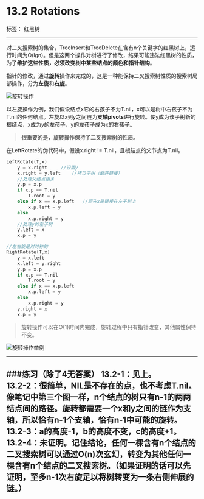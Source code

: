 ﻿# 13.2 Rotations

标签： 红黑树

---
对二叉搜索树的集合，TreeInsert和TreeDelete在含有n个关键字的红黑树上，运行时间为O(lgn)。但是这两个操作对树进行了修改，结果可能违法红黑树的性质，为了**维护这些性质，必须改变树中某些结点的颜色和指针结构**。

指针的修改，通过**旋转**操作来完成的，这是一种能保持二叉搜索树性质的搜索树局部操作，分为**左旋**和**右旋**。

![旋转操作][1]

以左旋操作为例，我们假设结点x它的右孩子不为T.nil，x可以是树中右孩子不为T.nil的任何结点。左旋以x到y之间链为**支轴pivots**进行旋转。使y成为该子树新的根结点，x成为y的左孩子，y的左孩子成为x的右孩子。

> **很重要的是，旋转操作保持了二叉搜索树的性质。**

在LeftRotate的伪代码中，假设x.right != T.nil，且根结点的父节点为T.nil。
```c++
LeftRotate(T,x)
    y = x.right     //设置y
    x.right = y.left    //拷贝子树（断开链接）
    //处理父结点相关
    y.p = x.p
    if x.p == T.nil
        T.root = y
    else if x == x.p.left   //原先x是链接在左子树上
        x.p.left = y
    else
        x.p.right = y
    //处理y的左子树
    y.left = x
    x.p = y
```
```c++
//左右旋是对对称的
RightRotate(T,x)
    y = x.left
    x.left = y.right
    y.p = x.p
    if x.p == T.nil
        T.root = y
    else if x == x.p.left
        x.p.left = y
    else
        x.p.right = y
    y.right = x
    x.p = y
```

> 旋转操作可以在O(1)时间内完成，旋转过程中只有指针改变，其他属性保持不变。

![旋转操作举例][2]

---
###练习（除了4无答案）
13.2-1：见上。  
13.2-2：很简单，NIL是不存在的点，也不考虑T.nil。像笔记中第三个图一样，n个结点的树只有n-1的两两结点间的路径。旋转都需要一个x和y之间的链作为支轴，所以恰有n-1个支轴，恰有n-1中可能的旋转。  
13.2-3：a的高度-1，b的高度不变，c的高度+1。  
13.2-4：未证明。记住结论，任何一棵含有n个结点的二叉搜索树可以通过O(n)次玄幻，转变为其他任何一棵含有n个结点的二叉搜索树。（如果证明的话可以先证明，至多n-1次右旋足以将树转变为一条右侧伸展的链。）
---


  [1]: https://github.com/wj1066/pictures/blob/master/CLRS/13.2-1.jpg
  [2]: https://github.com/wj1066/pictures/blob/master/CLRS/13.2-2.jpg